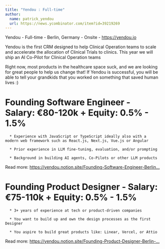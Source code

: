 ```yaml
---
title: "Yendou : Full-time"
author:
  name: patrick_yendou
  url: https://news.ycombinator.com/item?id=39219269
---
```

Yendou - Full-time - Berlin, Germany - Onsite - <a href="https:&#x2F;&#x2F;yendou.io" rel="nofollow">https:&#x2F;&#x2F;yendou.io</a>

Yendou is the first CRM designed to help Clinical Operation teams to scale and accelerate the allocation of Clinical Trials to clinics. This year we will ship an AI Co-Pilot for Clinical Operation teams

Right now, most products in the healthcare space suck, and we are looking for great people to help us change that! If Yendou is successful, you will be able to tell your grandkids that you worked on something that saved human lives :)

# Founding Software Engineer - Salary: €80-120k + Equity: 0.5% - 1.5%

<pre><code>  * Experience with JavaScript or TypeScript ideally also with a modern web framework such as React.js, Next.js, Vue.js or Angular

  * Prior experience in LLM fine-tuning, evaluation, and&#x2F;or prompting

  * Background in building AI agents, Co-Pilots or other LLM products
</code></pre>
Read more: <a href="https:&#x2F;&#x2F;yendou.notion.site&#x2F;Founding-Software-Engineer-Berlin-34faf942cc654e1ba593a1175279257d" rel="nofollow">https:&#x2F;&#x2F;yendou.notion.site&#x2F;Founding-Software-Engineer-Berlin...</a>

# Founding Product Designer - Salary: €75-110k + Equity: 0.5% - 1.5%

<pre><code>  * 3+ years of experience at tech or product-driven companies

  * You want to build up and own the design processes as the first Designer

  * You aspire to build great products like: Linear, Vercel, or Attio
</code></pre>
Read more: <a href="https:&#x2F;&#x2F;yendou.notion.site&#x2F;Founding-Product-Designer-Berlin-caba7f9b258e4fcbbca0e4fad6c1fbef" rel="nofollow">https:&#x2F;&#x2F;yendou.notion.site&#x2F;Founding-Product-Designer-Berlin-...</a>
